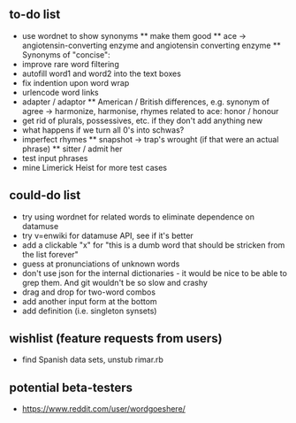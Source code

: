 ## to-do list

* use wordnet to show synonyms
** make them good
** ace -> angiotensin-converting enzyme and angiotensin converting enzyme
** Synonyms of "concise":
* improve rare word filtering
* autofill word1 and word2 into the text boxes
* fix indention upon word wrap
* urlencode word links
* adapter / adaptor
** American / British differences, e.g. synonym of agree -> harmonize, harmonise, rhymes related to ace: honor / honour
* get rid of plurals, possessives, etc. if they don't add anything new
* what happens if we turn all 0's into schwas?
* imperfect rhymes
** snapshot -> trap's wrought (if that were an actual phrase)
** sitter / admit her
* test input phrases
* mine Limerick Heist for more test cases

## could-do list

* try using wordnet for related words to eliminate dependence on datamuse
* try v=enwiki for datamuse API, see if it's better
* add a clickable "x" for "this is a dumb word that should be stricken from the list forever"
* guess at pronunciations of unknown words
* don't use json for the internal dictionaries - it would be nice to be able to grep them. And git wouldn't be so slow and crashy
* drag and drop for two-word combos
* add another input form at the bottom
* add definition (i.e. singleton synsets)

## wishlist (feature requests from users)

* find Spanish data sets, unstub rimar.rb

## potential beta-testers

* https://www.reddit.com/user/wordgoeshere/
